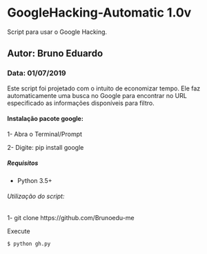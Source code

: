 # GoogleHacking-Automatic 1.0v
Script para usar o Google Hacking.

## Autor: Bruno Eduardo
### Data: 01/07/2019
Este script foi projetado com o intuito de economizar tempo. Ele faz automaticamente uma busca no Google para encontrar no URL especificado as informações disponíveis para filtro.

#### Instalação pacote google:

<p>1- Abra o Terminal/Prompt<p/>

<p>2- Digite: pip install google<p/>

##### Requisitos

- Python 3.5+

###### Utilização do script:

<p>1- git clone https://github.com/Brunoedu-me<p/>

<p> Execute <p/> 

```
$ python gh.py
```
